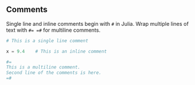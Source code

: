 ---
---

## Comments

Single line and inline comments begin with `#` in Julia. Wrap multiple lines of text with `#= =#` for multiline comments.

```julia
# This is a single line comment

x = 9.4    # This is an inline comment

#=
This is a multiline comment.
Second line of the comments is here.
=#
```
